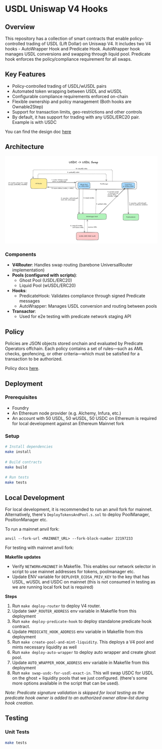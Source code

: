 # USDL Uniswap V4 Hooks

## Overview

This repository has a collection of smart contracts that enable policy-controlled trading of USDL (Lift Dollar) on Uniswap V4. It includes two V4 hooks - AutoWrapper Hook and Predicate Hook. AutoWrapper hook manages USDL conversions and swapping through liquid pool. Predicate hook enforces the policy/compliance requirement for all swaps.

## Key Features

- Policy-controlled trading of USDL/wUSDL pairs
- Automated token wrapping between USDL and wUSDL
- Configurable compliance requirements enforced on-chain
- Flexible ownership and policy management (Both hooks are Ownable2Step)
- Support for transaction limits, geo-restrictions and other controls
- By default, it has support for trading with any USDL/ERC20 pair. Example is with USDC

You can find the design doc [here](https://predicate-network.notion.site/Design-Doc-Paxos-Uniswap-V4-Hooks-1e3d742b36ac80968d5df0282292e1ba?pvs=74)

## Architecture

![Architecture Diagram](assets/architecture.png)

### Components

- **V4Router**: Handles swap routing (barebone UniversalRouter implementation)
- **Pools (configured with scripts)**:
   - Ghost Pool (USDL/ERC20)
   - Liquid Pool (wUSDL/ERC20)
- **Hooks**:
   - PredicateHook: Validates compliance through signed Predicate messages
   - AutoWrapper: Manages USDL conversion and routing between pools
- **Transactor**:
   - Used for e2e testing with predicate network staging API

## Policy
Policies are JSON objects stored onchain and evaluated by Predicate Operators offchain. Each policy contains a set of 
rules—such as AML checks, geofencing, or other criteria—which must be satisfied for a transaction to be authorized.

Policy docs [here](https://docs.predicate.io/essentials/introduction).

## Deployment

### Prerequisites
- Foundry
- An Ethereum node provider (e.g. Alchemy, Infura, etc.)
- An account with 50 USDL, 50 wUSDL, 50 USDC on Ethereum is required for local development against an Ethereum Mainnet fork 

### Setup

```bash
# Install dependencies
make install

# Build contracts
make build

# Run tests
make tests
```

## Local Development
For local development, it is recommended to run an anvil fork for mainnet. Alternatively, there's `DeployTokensAndPool.s.sol` to deploy PoolManager, PositionManager etc.

To run a mainnet anvil fork: 
```
anvil --fork-url <MAINNET_URL> --fork-block-number 22197233
```

For testing with mainnet anvil fork:

**Makefile updates**
- Verify `NETWORK=MAINNET` in Makefile. This enables our network selector in script to use mainnet addresses for tokens, poolmanager etc. 
- Update ENV variable for `DEPLOYER_ECDSA_PRIV_KEY` to the key that has USDL, wUSDL and USDC on mainnet (this is not consumed in testing as we are running local fork but is required)

**Steps**
1. Run `make deploy-router` to deploy V4 router. 
2. Update `SWAP_ROUTER_ADDRESS` env variable in Makefile from this deployment
3. Run `make deploy-predicate-hook` to deploy standalone predicate hook contract. 
4. Update `PREDICATE_HOOK_ADDRESS` env variable in Makefile from this deployment
5. Run `make create-pool-and-mint-liquidity`. This deploys a V4 pool and mints necessary liquidity as well
6. Run `make deploy-auto-wrapper` to deploy auto wrapper and create ghost pool. 
7. Update `AUTO_WRAPPER_HOOK_ADDRESS` env variable in Makefile from this deployment
8. Run `make swap-usdc-for-usdl-exact-in`. This will swap USDC for USDL on the ghost + liquidity pools that we just configured. (there's some more options available in the script that can be used).

*Note: Predicate signature validation is skipped for local testing as the predicate hook owner is added to an authorized owner allow-list during hook creation.*

## Testing

### Unit Tests
```bash
make tests
```

